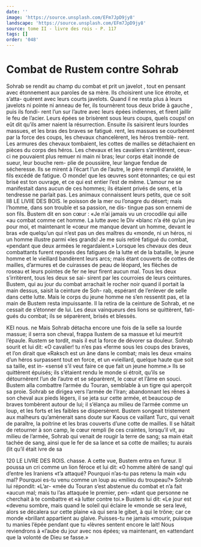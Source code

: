 ```yaml
---
date: ''
image: 'https://source.unsplash.com/EFm7JpD9jy8'
landscape: 'https://source.unsplash.com/EFm7JpD9jy8'
source: tome II - livre des rois - P. 117
tags: []
order: '048'
---
```


# Combat de Rustem contre Sohrab

Sohrab se rendit au champ du combat et prit un javelot , tout en pensant avec étonnement aux paroles de sa mère. Ils choisirent une lice étroite, et s’atta- quèrent avec leurs courts javelots. Quand il ne resta plus à leurs javelots ni pointe ni anneau de fer, ils tournèrent tous deux bride à gauche , puis ils fondi- rent l’un sur l’autre avec leurs épées indiennes, et
firent jaillir le feu de l’acier. Leurs épées se brisèrent
sous leurs coups, quels coups! on eût dit qu’ils amer naient la résurrection. Ensuite ils saisirent leurs lourdes massues, et les bras des braves se fatigué. rent, les massues se courbèrent par la force des coups, les chevaux chancelèrent, les héros tremblè-
rent. Les armures des chevaux tombaient, les cottes de mailles se détachaient en pièces du corps des héros. Les chevaux et les cavaliers s’arrêtèrent,
ceux-ci ne pouvaient plus remuer ni main ni bras; leur corps était inondé de sueur, leur bouche rem-
plie de poussière, leur langue fendue de sécheresse.
Ils se mirent à l’écart l’un de l’autre, le père rempli
d’anxiété, le fils excédé de fatigue. O monde! que
les œuvres sont étonnantes; ce qui est brisé est ton ouvrage, et ce qui est entier l’est de même. L’amour
ne se manifestait dans aucun de ces hommes; ils étaient privés de sens, et la tendresse ne parlait pas.
Les animaux connaissent leurs petits, que ce soit
ll8 LE LlVllE DES BOIS.
le poisson de la mer ou l’onagre du désert; mais l’homme, dans son trouble et sa passion, ne dis- tingue pas son ennemi de son fils. Bustem dit en son cœur : «Je n’ai jamais vu un crocodile qui aille
«au combat comme cet homme. La lutte avec le Div «blanc n’a été qu’un jeu pour moi, et maintenant le
«cœur me manque devant un homme, devant le bras «de quelqu’un qui n’est pas un des maîtres du
«monde, ni un héros, ni un homme illustre parmi «les grands! Je me suis retiré fatigué du combat, «pendant que deux armées le regardaient.»
Lorsque les chevaux des deux combattants furent reposés des fatigues de la lutte et de la bataille, le jeune homme et le vieillard bandèrent leurs arcs; mais étant couverts de cottes de mailles, d’armures
et de cuirasses de peau de léopard, les flèches de roseau et leurs pointes de fer ne leur firent aucun mal. Tous les deux s’irritèrent, tous les deux se sai- sirent par les courroies de leurs ceintures. Bustem, qui au jour du combat arrachait le rocher noir quand il portait la main dessus, saisit la ceinture de Soh- rab, espérant de l’enlever de selle dans cette lutte.
Mais le corps du jeune homme ne s’en ressentit pas,
et la main de Bustem resta impuissante. Il la retira de la ceinture de Sohrab, et ne cessait de s’étonner
de lui.
Les deux vainqueurs des lions se quittèrent, fati- gués du combat; ils se séparèrent, brisés et blessés.

KEI nous. ne Mais Sohrab détacha encore une fois de la selle sa
lourde massue; il serra son cheval, frappa llustem de sa massue et lui meurtrit l’épaule. Rustem se tordit, mais il eut la force de dévorer sa douleur. Sohrab sourit et lui dit: «O cavalier! tu n’es pas «ferme sous les coups des braves, et l’on dirait que «Raksch est un âne dans le combat; mais les deux
«mains d’un héros surpassent tout en force, et un «vieillard, quelque haute que soit sa taille, est in- «sensé s’il veut faire ce que fait un jeune homme.»
Ils se quittèrent épuisés; ils s’étaient rendu le monde
si étroit, qu’ils se détournèrent l’un de l’autre et se
séparèrent, le cœur et l’âme en souci. Bustem alla combattre l’armée du Touran, semblable à un tigre
qui aperçoit sa proie. Sohrab se dirigea vers l’armée
de l’Iran; abandonnant les rênes à son cheval aux pieds légers, il se jeta sur cette armée, et beaucoup
de braves tombèrent autour de lui; il s’élança au
milieu de l’armée comme un loup, et les forts et les faibles se dispersèrent. Bustem songeait tristement aux malheurs qu’amènerait sans doute sur Kaous ce vaillant Turc, qui venait de paraître, la poitrine et les bras couverts d’une cotte de mailles. Il se hâtait
de retourner à son camp, le cœur rempli (le ces craintes, lorsqu’il vit, au milieu de l’armée, Sohrab
qui venait de rougir la terre de sang; sa main était
tachée de sang, ainsi que le fer de sa lance et sa cotte de mailles; tu aurais (lit qu’il était ivre de sa

120 LE LIVRE DES ROIS.
chasse. A cette vue, Bustem entra en fureur. Il poussa un cri comme un lion féroce et lui dit: «0 homme altéré de sang! qui d’entre les Iraniens
«t’a attaqué? Pourquoi n’as-tu pas retenu la main
«du mal? Pourquoi es-tu venu comme un loup au «milieu du troupeau?» Sohrab lui répondit: «L’ar-
«mée du Touran s’est abstenue du combat et n’a fait
«aucun mal; mais tu l’as attaquée le premier, pen-
«dant que personne ne cherchait à te combattre et
«à lutter contre toi.» Bustem lui dit: «Le jour est «devenu sombre, mais quand le soleil qui éclaire le «monde se sera levé, alors se décalera sur cette plaine
«à qui sera le gibet, à qui le trône; car ce monde «brillant appartient au glaive. Puisses-tu ne jamais «mourir, puisque tu manies l’épée pendant que tu
«lèvres sentent encore le lait! Nous reviendrons à «l’aube du jour avec nos épées; va maintenant, en «attendant que la volonté de Dieu se fasse.»
